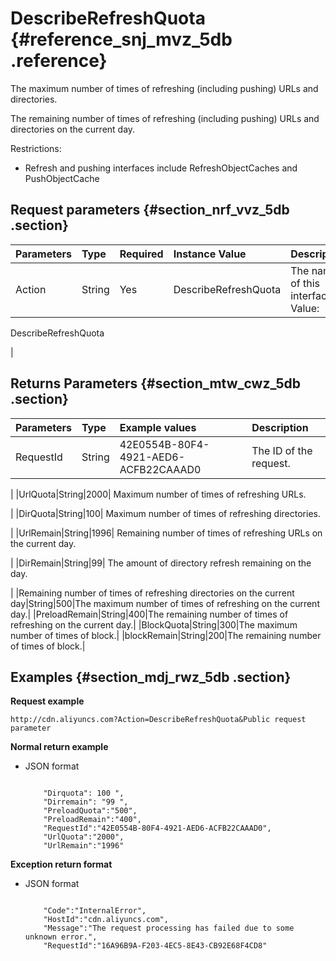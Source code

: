 # DescribeRefreshQuota {#reference_snj_mvz_5db .reference}

The maximum number of times of refreshing \(including pushing\) URLs and directories.

The remaining number of times of refreshing \(including pushing\) URLs and directories on the current day.

Restrictions:

-   Refresh and pushing interfaces include RefreshObjectCaches and PushObjectCache 

## Request parameters {#section_nrf_vvz_5db .section}

|Parameters|Type|Required|Instance Value|Description|
|:---------|:---|:-------|:-------------|:----------|
|Action|String|Yes|DescribeRefreshQuota| The name of this interface. Value: 

 DescribeRefreshQuota

 |

## Returns Parameters {#section_mtw_cwz_5db .section}

|Parameters|Type|Example values|Description|
|:---------|:---|:-------------|:----------|
|RequestId|String|42E0554B-80F4-4921-AED6-ACFB22CAAAD0| The ID of the request.

 |
|UrlQuota|String|2000| Maximum number of times of refreshing URLs.

 |
|DirQuota|String|100| Maximum number of times of refreshing directories.

 |
|UrlRemain|String|1996| Remaining number of times of refreshing URLs on the current day.

 |
|DirRemain|String|99| The amount of directory refresh remaining on the day.

 |
|Remaining number of times of refreshing directories on the current day|String|500|The maximum number of times of refreshing on the current day.|
|PreloadRemain|String|400|The remaining number of times of refreshing on the current day.|
|BlockQuota|String|300|The maximum number of times of block.|
|blockRemain|String|200|The remaining number of times of block.|

## Examples {#section_mdj_rwz_5db .section}

**Request example**

```
http://cdn.aliyuncs.com?Action=DescribeRefreshQuota&Public request parameter
```

**Normal return example**

-   JSON format

    ```
    
        "Dirquota": 100 ",
        "Dirremain": "99 ",
        "PreloadQuota":"500",
        "PreloadRemain":"400",
        "RequestId":"42E0554B-80F4-4921-AED6-ACFB22CAAAD0",
        "UrlQuota":"2000",
        "UrlRemain":"1996"
    
    ```


**Exception return format**

-   JSON format

    ```
    
        "Code":"InternalError",
        "HostId":"cdn.aliyuncs.com",
        "Message":"The request processing has failed due to some unknown error.",
        "RequestId":"16A96B9A-F203-4EC5-8E43-CB92E68F4CD8"
    
    ```


